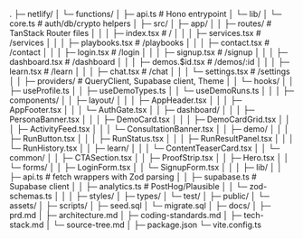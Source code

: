 .
├─ netlify/
│  └─ functions/
│     ├─ api.ts                   # Hono entrypoint
│     └─ lib/
│        └─ core.ts              # auth/db/crypto helpers
│
├─ src/
│  ├─ app/
│  │  ├─ routes/                 # TanStack Router files
│  │  │  ├─ index.tsx            # /
│  │  │  ├─ services.tsx         # /services
│  │  │  ├─ playbooks.tsx        # /playbooks
│  │  │  ├─ contact.tsx          # /contact
│  │  │  ├─ login.tsx            # /login
│  │  │  ├─ signup.tsx           # /signup
│  │  │  ├─ dashboard.tsx        # /dashboard
│  │  │  ├─ demos.$id.tsx        # /demos/:id
│  │  │  ├─ learn.tsx            # /learn
│  │  │  ├─ chat.tsx             # /chat
│  │  │  └─ settings.tsx         # /settings
│  │  ├─ providers/              # QueryClient, Supabase client, Theme
│  │  └─ hooks/
│  │     ├─ useProfile.ts
│  │     ├─ useDemoTypes.ts
│  │     └─ useDemoRuns.ts
│  │
│  ├─ components/
│  │  ├─ layout/
│  │  │  ├─ AppHeader.tsx
│  │  │  ├─ AppFooter.tsx
│  │  │  └─ AuthGate.tsx
│  │  ├─ dashboard/
│  │  │  ├─ PersonaBanner.tsx
│  │  │  ├─ DemoCard.tsx
│  │  │  ├─ DemoCardGrid.tsx
│  │  │  ├─ ActivityFeed.tsx
│  │  │  └─ ConsultationBanner.tsx
│  │  ├─ demo/
│  │  │  ├─ RunButton.tsx
│  │  │  ├─ RunStatus.tsx
│  │  │  ├─ RunResultPanel.tsx
│  │  │  └─ RunHistory.tsx
│  │  ├─ learn/
│  │  │  └─ ContentTeaserCard.tsx
│  │  └─ common/
│  │     ├─ CTASection.tsx
│  │     ├─ ProofStrip.tsx
│  │     ├─ Hero.tsx
│  │     └─ forms/
│  │        ├─ LoginForm.tsx
│  │        └─ SignupForm.tsx
│  │
│  ├─ lib/
│  │  ├─ api.ts                  # fetch wrappers with Zod parsing
│  │  ├─ supabase.ts             # Supabase client
│  │  ├─ analytics.ts            # PostHog/Plausible
│  │  └─ zod-schemas.ts
│  │
│  ├─ styles/
│  ├─ types/
│  └─ test/
│
├─ public/
│  └─ assets/
│
├─ scripts/
│  ├─ seed.sql
│  └─ migrate.sql
│
├─ docs/
│  ├─ prd.md
│  ├─ architecture.md
│  ├─ coding-standards.md
│  ├─ tech-stack.md
│  └─ source-tree.md
│
├─ package.json
└─ vite.config.ts
